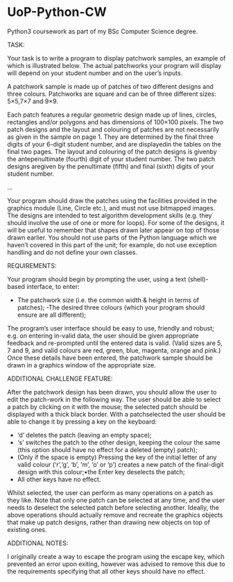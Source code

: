 # UoP-Python-CW
Python3 coursework as part of my BSc Computer Science degree. 

TASK: 

  Your  task  is  to  write  a  program  to  display  patchwork  samples,  an  example  of  which  is illustrated below. The actual patchworks your program will display will depend on your student number and on the user’s inputs.

  A patchwork sample is made up of patches of two different designs and three colours. Patchworks are square and can be of three different sizes: 5×5,7×7 and 9×9.

  Each patch features a regular geometric design made up of lines, circles, rectangles and/or polygons and has dimensions of 100×100 pixels.  The two patch designs and the layout and colouring of patches are not necessarily as given in the sample on page 1. They are determined by the final three digits of your 6-digit student number, and are displayedin the tables on the final two pages. The layout and colouring of the patch designs is givenby the antepenultimate (fourth) digit of your student number. The two patch designs aregiven by the penultimate (fifth) and final (sixth) digits of your student number.

  ...

  Your program should draw the patches using the facilities provided in the graphics module (Line, Circle etc.), and must not use bitmapped images. The designs are intended to test algorithm development skills (e.g. they should involve the use of one or more for loops). For some of the designs, it will be useful to remember that shapes drawn later appear on top of those drawn earlier. You should not use parts of the Python language which we haven’t covered in this part of the unit; for example, do not use exception handling and do not define your own classes.
  
REQUIREMENTS:

Your program should begin by prompting the user, using a text (shell)-based interface, to enter:
  - The patchwork size (i.e. the common width & height in terms of patches);
   -The desired three colours (which your program should ensure are all different);

The program’s user interface should be easy to use, friendly and robust; e.g. on entering in-valid data, the user should be given appropriate feedback and re-prompted until the entered data is valid.  (Valid sizes are 5, 7 and 9, and valid colours are red, green, blue, magenta, orange and pink.)  Once these details have been entered, the patchwork sample should be drawn in a graphics window of the appropriate size.

ADDITIONAL CHALLENGE FEATURE:

After the patchwork design has been drawn, you should allow the user to edit the patch-work in the following way. The user should be able to select a patch by clicking on it with the mouse; the selected patch should be displayed with a thick black border. With a patchselected the user should be able to change it by pressing a key on the keyboard:
  - ‘d’ deletes the patch (leaving an empty space);
  - ‘s’ switches the patch to the other design, keeping the colour the same (this option should have no effect for a deleted (empty) patch);
  - (Only if the space is empty) Pressing the key of the initial letter of any valid colour (‘r’,‘g’, ‘b’, ‘m’, ‘o’ or ‘p’) creates a new patch of the final-digit design with this colour;•the Enter key deselects the patch;
  - All other keys have no effect.

Whilst selected, the user can perform as many operations on a patch as they like. Note that only one patch can be selected at any time, and the user needs to deselect the selected patch before selecting another. Ideally, the above operations should actually remove and recreate the graphics objects that make up patch designs, rather than drawing new objects on top of existing ones.


ADDITIONAL NOTES: 

  I originally create a way to escape the program using the escape key, which prevented an error upon exiting, however was advised to remove this due to the requirements specifying that all other keys should have no effect. 



